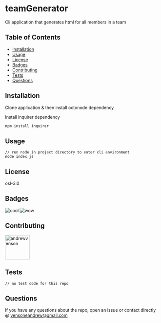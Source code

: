 # teamGenerator

Cli application that generates html for all members in a team

## Table of Contents

- [Installation](#installation)
- [Usage](#usage)
- [License](#license)
- [Badges](#badges)
- [Contributing](#contributing)
- [Tests](#tests)
- [Questions](#questions)

## Installation

Clone application & then install octonode dependency

Install inquirer dependency

```bash
npm install inquirer
```

## Usage

```
// run node in project directory to enter cli environment
node index.js

```

## License

osl-3.0

## Badges

<img src="https://img.shields.io/badge/cool-codemonk9-green" alt="cool" />
<img src="https://img.shields.io/badge/team-generator-blue" alt="wow" />

## Contributing

[//]: contributor-faces

<a href="https://github.com/andrewvenson"><img src="https://avatars0.githubusercontent.com/u/14009158?v=4" title="andrewvenson" width="80" height="80"></a>

## Tests

```
// no test code for this repo

```

## Questions

If you have any questions about the repo, open an issue or contact directly @ vensoneandrew@gmail.com
